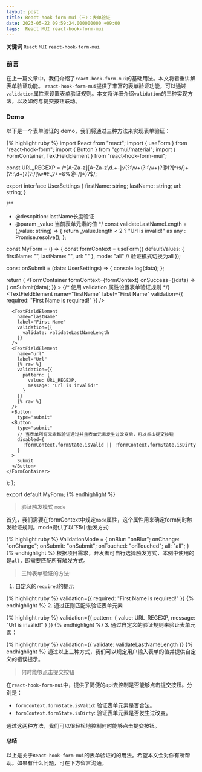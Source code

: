 ```yaml
---
layout: post
title: React-hook-form-mui（三）：表单验证
date: 2023-05-22 09:59:24.000000000 +09:00
tags:  React MUI react-hook-form-mui
---
```


**关键词** `React` `MUI`  `react-hook-form-mui`

### 前言
在上一篇文章中，我们介绍了`react-hook-form-mui`的基础用法。本文将着重讲解表单验证功能。
`react-hook-form-mui`提供了丰富的表单验证功能，可以通过`validation`属性来设置表单验证规则。本文将详细介绍`validation`的三种实现方法，以及如何与提交按钮联动。

### Demo
以下是一个表单验证的 demo，我们将通过三种方法来实现表单验证：

{% highlight ruby %}
import React from "react";
import { useForm } from "react-hook-form";
import { Button } from "@mui/material";
import { FormContainer, TextFieldElement } from "react-hook-form-mui";

const URL_REGEXP =
  \/^[A-Za-z][A-Za-z\d.+-]*:\/*(?:\w+(?::\w+)?@)?[^\s/]+(?::\d+)?(?:\/[\w#!:.,?+=&%@\-/]*)?$\/;

export interface UserSettings {
  firstName: string;
  lastName: string;
  url: string;
}

/**
 * @descpition: lastName长度验证
 * @param _value 当前表单元素的值
 */
const validateLastNameLength = (_value: string) => {
  return _value.length < 2 ? "Url is invalid!" as any : Promise.resolve();
};

const MyForm = () => {
  const formContext = useForm<UserSettings>({
    defaultValues: {
      firstName: "",
      lastName: "",
      url: ""
    },
    mode: "all" // 验证模式切换为all
  });

  const onSubmit = (data: UserSettings) => {
    console.log(data);
  };

  return (
    <FormContainer
      formContext={formContext}
      onSuccess={(data) => {
        onSubmit(data);
      }}
    >
      {/* 使用 validation 属性设置表单验证规则 */}
      <TextFieldElement
        name="firstName"
        label="First Name"
        validation={{
          required: "First Name is required!"
        }}
      />

      <TextFieldElement
        name="lastName"
        label="First Name"
        validation={{
          validate: validateLastNameLength
        }}
      />
      <TextFieldElement
        name="url"
        label="Url"
        {% raw %}
        validation={{
          pattern: {
            value: URL_REGEXP,
            message: "Url is invalid!"
          }
        }}
        {% raw %}
      />
      <Button
        type="submit"
      <Button
        type="submit"
        // 当表单所有元素都验证通过并且表单元素发生过改变后，可以点击提交按钮
        disabled={
          !formContext.formState.isValid || !formContext.formState.isDirty
        }
      >
        Submit
      </Button>
    </FormContainer>
  );
};

export default MyForm;
{% endhighlight %}

>验证触发模式 `mode`

首先，我们需要在formContext中规定`mode`属性，这个属性用来确定form何时触发验证规则。mode提供了以下5中触发方式:

{% highlight ruby %}
ValidationMode = {
    onBlur: "onBlur";
    onChange: "onChange";
    onSubmit: "onSubmit";
    onTouched: "onTouched";
    all: "all";
}
{% endhighlight %}
根据项目需求，开发者可自行选择触发方式，本例中使用的是`all`，即需要匹配所有触发方式。

>三种表单验证的方法:

1. 自定义的`required`的提示

{% highlight ruby %}
validation={{
    required: "First Name is required!"
 }}
{% endhighlight %}
2. 通过正则匹配来验证表单元素

{% highlight ruby %}
validation={{
    pattern: {
        value: URL_REGEXP,
        message: "Url is invalid!"
      }
 }}
{% endhighlight %}
3. 通过自定义的验证规则来验证表单元素：

{% highlight ruby %}
validation={{
    validate: validateLastNameLength
}}
{% endhighlight %}
通过以上三种方式，我们可以规定用户输入表单的值并提供自定义的错误提示。

>何时能够点击提交按钮

在`react-hook-form-mui`中，提供了简便的api去控制是否能够点击提交按钮。分别是：
- `formContext.formState.isValid`: 验证表单元素是否合法。
- `formContext.formState.isDirty`: 验证表单元素是否发生过改变。

通过这两种方法，我们可以很轻松地控制何时能够点击提交按钮。

#### 总结
以上是关于`React-hook-form-mui`的表单验证的的用法。希望本文会对你有所帮助。如果有什么问题，可在下方留言沟通。
